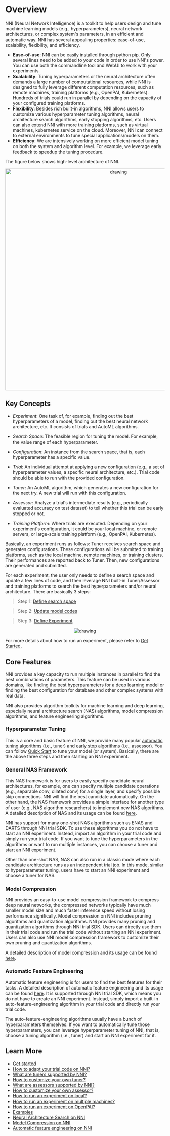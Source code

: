 # Overview

NNI (Neural Network Intelligence) is a toolkit to help users design and tune machine learning models (e.g., hyperparameters), neural network architectures, or complex system's parameters, in an efficient and automatic way. NNI has several appealing properties: ease-of-use, scalability, flexibility, and efficiency.

* **Ease-of-use**: NNI can be easily installed through python pip. Only several lines need to be added to your code in order to use NNI's power. You can use both the commandline tool and WebUI to work with your experiments.
* **Scalability**: Tuning hyperparameters or the neural architecture often demands a large number of computational resources, while NNI is designed to fully leverage different computation resources, such as remote machines, training platforms (e.g., OpenPAI, Kubernetes). Hundreds of trials could run in parallel by depending on the capacity of your configured training platforms.
* **Flexibility**: Besides rich built-in algorithms, NNI allows users to customize various hyperparameter tuning algorithms, neural architecture search algorithms, early stopping algorithms, etc. Users can also extend NNI with more training platforms, such as virtual machines, kubernetes service on the cloud. Moreover, NNI can connect to external environments to tune special applications/models on them.
* **Efficiency**: We are intensively working on more efficient model tuning on both the system and algorithm level. For example, we leverage early feedback to speedup the tuning procedure.

The figure below shows high-level architecture of NNI.

<p align="center">
<img src="https://user-images.githubusercontent.com/16907603/92089316-94147200-ee00-11ea-9944-bf3c4544257f.png" alt="drawing" width="700"/>
</p>

## Key Concepts

* *Experiment*: One task of, for example, finding out the best hyperparameters of a model, finding out the best neural network architecture, etc. It consists of trials and AutoML algorithms.

* *Search Space*: The feasible region for tuning the model. For example, the value range of each hyperparameter.

* *Configuration*: An instance from the search space, that is, each hyperparameter has a specific value.

* *Trial*: An individual attempt at applying a new configuration (e.g., a set of hyperparameter values, a specific neural architecture, etc.). Trial code should be able to run with the provided configuration.

* *Tuner*: An AutoML algorithm, which generates a new configuration for the next try. A new trial will run with this configuration.

* *Assessor*: Analyze a trial's intermediate results (e.g., periodically evaluated accuracy on test dataset) to tell whether this trial can be early stopped or not.

* *Training Platform*: Where trials are executed. Depending on your experiment's configuration, it could be your local machine, or remote servers, or large-scale training platform (e.g., OpenPAI, Kubernetes).

Basically, an experiment runs as follows: Tuner receives search space and generates configurations. These configurations will be submitted to training platforms, such as the local machine, remote machines, or training clusters. Their performances are reported back to Tuner. Then, new configurations are generated and submitted.

For each experiment, the user only needs to define a search space and update a few lines of code, and then leverage NNI built-in Tuner/Assessor and training platforms to search the best hyperparameters and/or neural architecture. There are basically 3 steps:

>Step 1: [Define search space](Tutorial/SearchSpaceSpec.md)

>Step 2: [Update model codes](TrialExample/Trials.md)

>Step 3: [Define Experiment](Tutorial/ExperimentConfig.md)


<p align="center">
<img src="https://user-images.githubusercontent.com/23273522/51816627-5d13db80-2302-11e9-8f3e-627e260203d5.jpg" alt="drawing"/>
</p>

For more details about how to run an experiment, please refer to [Get Started](Tutorial/QuickStart.md).

## Core Features

NNI provides a key capacity to run multiple instances in parallel to find the best combinations of parameters. This feature can be used in various domains, like finding the best hyperparameters for a deep learning model or finding the best configuration for database and other complex systems with real data.

NNI also provides algorithm toolkits for machine learning and deep learning, especially neural architecture search (NAS) algorithms, model compression algorithms, and feature engineering algorithms.

### Hyperparameter Tuning
This is a core and basic feature of NNI, we provide many popular [automatic tuning algorithms](Tuner/BuiltinTuner.md) (i.e., tuner) and [early stop algorithms](Assessor/BuiltinAssessor.md) (i.e., assessor). You can follow [Quick Start](Tutorial/QuickStart.md) to tune your model (or system). Basically, there are the above three steps and then starting an NNI experiment.

### General NAS Framework
This NAS framework is for users to easily specify candidate neural architectures, for example, one can specify multiple candidate operations (e.g., separable conv, dilated conv) for a single layer, and specify possible skip connections. NNI will find the best candidate automatically. On the other hand, the NAS framework provides a simple interface for another type of user (e.g., NAS algorithm researchers) to implement new NAS algorithms. A detailed description of NAS and its usage can be found [here](NAS/Overview.md).

NNI has support for many one-shot NAS algorithms such as ENAS and DARTS through NNI trial SDK. To use these algorithms you do not have to start an NNI experiment. Instead, import an algorithm in your trial code and simply run your trial code. If you want to tune the hyperparameters in the algorithms or want to run multiple instances, you can choose a tuner and start an NNI experiment.

Other than one-shot NAS, NAS can also run in a classic mode where each candidate architecture runs as an independent trial job. In this mode, similar to hyperparameter tuning, users have to start an NNI experiment and choose a tuner for NAS.

### Model Compression
NNI provides an easy-to-use model compression framework to compress deep neural networks, the compressed networks typically have much smaller model size and much faster
inference speed without losing performance significally. Model compression on NNI includes pruning algorithms and quantization algorithms. NNI provides many pruning and
quantization algorithms through NNI trial SDK. Users can directly use them in their trial code and run the trial code without starting an NNI experiment. Users can also use NNI model compression framework to customize their own pruning and quantization algorithms.

A detailed description of model compression and its usage can be found [here](Compression/Overview.md).

### Automatic Feature Engineering
Automatic feature engineering is for users to find the best features for their tasks. A detailed description of automatic feature engineering and its usage can be found [here](FeatureEngineering/Overview.md). It is supported through NNI trial SDK, which means you do not have to create an NNI experiment. Instead, simply import a built-in auto-feature-engineering algorithm in your trial code and directly run your trial code. 

The auto-feature-engineering algorithms usually have a bunch of hyperparameters themselves. If you want to automatically tune those hyperparameters, you can leverage hyperparameter tuning of NNI, that is, choose a tuning algorithm (i.e., tuner) and start an NNI experiment for it.


## Learn More
* [Get started](Tutorial/QuickStart.md)
* [How to adapt your trial code on NNI?](TrialExample/Trials.md)
* [What are tuners supported by NNI?](Tuner/BuiltinTuner.md)
* [How to customize your own tuner?](Tuner/CustomizeTuner.md)
* [What are assessors supported by NNI?](Assessor/BuiltinAssessor.md)
* [How to customize your own assessor?](Assessor/CustomizeAssessor.md)
* [How to run an experiment on local?](TrainingService/LocalMode.md)
* [How to run an experiment on multiple machines?](TrainingService/RemoteMachineMode.md)
* [How to run an experiment on OpenPAI?](TrainingService/PaiMode.md)
* [Examples](TrialExample/MnistExamples.md)
* [Neural Architecture Search on NNI](NAS/Overview.md)
* [Model Compression on NNI](Compression/Overview.md)
* [Automatic feature engineering on NNI](FeatureEngineering/Overview.md)
